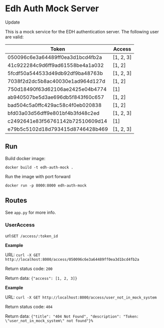 # Edh Auth Mock Server

Update

This is a mock service for the EDH authentication server. The following user are valid:

| Token   |     Access     |
|----------|-------------|
| 050096c6e3a64489ff0ea3d1bcd4fb2a | [1, 2, 3] |
| 41c922284c9d6ff9ad61558be4a1a032 | [1, 2] |
| 5fcdf50a544533d49db92df9ba48763b | [1, 2, 3] |
| 7038f2d2dc5b8ac40030e1ad964d127d | [1, 2] |
| 750d18490f63d62106ae2425e04b4774 | [1] |
| ab940507be5d3ae696db5f843f60c657 | [1, 2] |
| bad504c5a0ffc429ac58c4f0eb020838 | [1, 2] |
| bfd03a03d56dff9e801bf4b3fd48c2ed | [1, 2, 3] |
| c2492641e83f56761142b72510609d14 | [1] |
| e79b5c5102d18d793415d8746428b469 | [1, 2, 3] |


## Run

Build docker image: 

```commandline
docker build -t edh-auth-mock .
```

Run the image with port forward
```commandline
docker run -p 8000:8000 edh-auth-mock
```

## Routes
See `app.py` for more info.

### UserAccess
url:`GET /access/:token_id`

**Example**

URL: `curl -X GET http://localhost:8000/access/050096c6e3a64489ff0ea3d1bcd4fb2a`

Return status code: `200`

Return data: `{"access": [1, 2, 3]}`

**Example**

URL: `curl -X GET http://localhost:8000/access/user_not_in_mock_system`

Return status code: `404`

Return data: `{"title": "404 Not Found", "description": "Token: \"user_not_in_mock_system\" not found"}%`